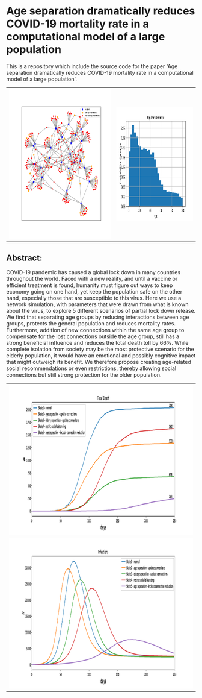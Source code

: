 # Age separation dramatically reduces COVID-19 mortality rate in a computational model of a large population

This is a repository which include the source code for the paper 'Age separation dramatically reduces COVID-19 mortality rate in a computational model of a large population'. 




<table style="width:100%">
  <tr>
    <td>
      <img src="https://github.com/liron-mizrahi/covid19_computational_model/blob/master/figures/Connections%20between%2030%20subjects.png" width="400" height="400">
    </td>
    <td>
      <img src="https://github.com/liron-mizrahi/covid19_computational_model/blob/master/figures/Population%20Distribution.png" width="300" height="300">
    </td>
  </tr>
</table>


## Abstract: 
COVID-19 pandemic has caused a global lock down in many countries throughout the world. Faced
with a new reality, and until a vaccine or efficient treatment is found, humanity must figure out
ways to keep economy going on one hand, yet keep the population safe on the other hand,
especially those that are susceptible to this virus. Here we use a network simulation, with
parameters that were drawn from what is known about the virus, to explore 5 different scenarios
of partial lock down release. We find that separating age groups by reducing interactions between
age groups, protects the general population and reduces mortality rates. Furthermore, addition
of new connections within the same age group to compensate for the lost connections outside
the age group, still has a strong beneficial influence and reduces the total death toll by 66%. While
complete isolation from society may be the most protective scenario for the elderly population,
it would have an emotional and possibly cognitive impact that might outweigh its benefit. We
therefore propose creating age-related social recommendations or even restrictions, thereby
allowing social connections but still strong protection for the older population.


<table style="width:100%">
  <tr>
  <td>
    <img src="https://github.com/liron-mizrahi/covid19_computational_model/blob/master/figures/total%20death.png" width="1000" height="400">
  </td>
  </tr>
  <tr>
  <td>
    <img src="https://github.com/liron-mizrahi/covid19_computational_model/blob/master/figures/Infections%20Rate.png" width="1000" height="400">
  </td>
  </tr>
</table>

